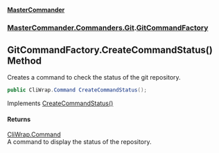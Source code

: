 #### [MasterCommander](MasterCommander.md 'MasterCommander')
### [MasterCommander.Commanders.Git](MasterCommander.Commanders.Git.md 'MasterCommander.Commanders.Git').[GitCommandFactory](GitCommandFactory.md 'MasterCommander.Commanders.Git.GitCommandFactory')

## GitCommandFactory.CreateCommandStatus() Method

Creates a command to check the status of the git repository.

```csharp
public CliWrap.Command CreateCommandStatus();
```

Implements [CreateCommandStatus()](IGitCommandFactory.CreateCommandStatus().md 'MasterCommander.Commanders.Git.IGitCommandFactory.CreateCommandStatus()')

#### Returns
[CliWrap.Command](https://docs.microsoft.com/en-us/dotnet/api/CliWrap.Command 'CliWrap.Command')  
A command to display the status of the repository.